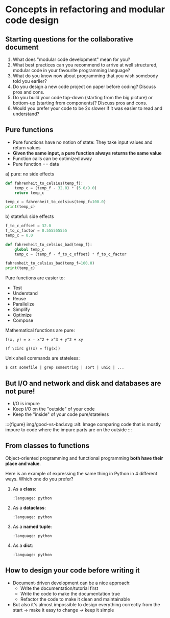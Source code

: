 # Concepts in refactoring and modular code design


## Starting questions for the collaborative document

1. What does "modular code development" mean for you?
2. What best practices can you recommend to arrive at well structured,
   modular code in your favourite programming language?
3. What do you know now about programming that you wish somebody told you
   earlier?
4. Do you design a new code project on paper before coding? Discuss pros and
   cons.
5. Do you build your code top-down (starting from the big picture) or
   bottom-up (starting from components)? Discuss pros and cons.
6. Would you prefer your code to be 2x slower if it was easier to read and
   understand?


## Pure functions

- Pure functions have no notion of state: They take input values and return
  values
- **Given the same input, a pure function always returns the same value**
- Function calls can be optimized away
- Pure function == data

a) pure: no side effects
```python
def fahrenheit_to_celsius(temp_f):
    temp_c = (temp_f - 32.0) * (5.0/9.0)
    return temp_c

temp_c = fahrenheit_to_celsius(temp_f=100.0)
print(temp_c)
```

b) stateful: side effects
```python
f_to_c_offset = 32.0
f_to_c_factor = 0.555555555
temp_c = 0.0

def fahrenheit_to_celsius_bad(temp_f):
    global temp_c
    temp_c = (temp_f - f_to_c_offset) * f_to_c_factor

fahrenheit_to_celsius_bad(temp_f=100.0)
print(temp_c)
```

Pure functions are easier to:
- Test
- Understand
- Reuse
- Parallelize
- Simplify
- Optimize
- Compose


Mathematical functions are pure:
```{math}
f(x, y) = x - x^2 + x^3 + y^2 + xy
```

```{math}
(f \circ g)(x) = f(g(x))
```

Unix shell commands are stateless:
```shell
$ cat somefile | grep somestring | sort | uniq | ...
```


## But I/O and network and disk and databases are not pure!

- I/O is impure
- Keep I/O on the "outside" of your code
- Keep the "inside" of your code pure/stateless

:::{figure} img/good-vs-bad.svg
:alt: Image comparing code that is mostly impure to code where the impure parts are on the outside
:::


## From classes to functions

Object-oriented programming and functional programming **both have their place
and value**.

Here is an example of expressing the same thing in Python in 4 different ways.
Which one do you prefer?

1. As a **class**:
   ```{literalinclude} refactoring/using-class.py
   :language: python
   ```

2. As a **dataclass**:
   ```{literalinclude} refactoring/using-dataclass.py
   :language: python
   ```

3. As a **named tuple**:
   ```{literalinclude} refactoring/using-namedtuple.py
   :language: python
   ```

4. As a **dict**:
   ```{literalinclude} refactoring/using-dict.py
   :language: python
   ```


## How to design your code before writing it

- Document-driven development can be a nice approach:
  - Write the documentation/tutorial first
  - Write the code to make the documentation true
  - Refactor the code to make it clean and maintainable
- But also it's almost impossible to design everything correctly from the
  start -> make it easy to change -> keep it simple
